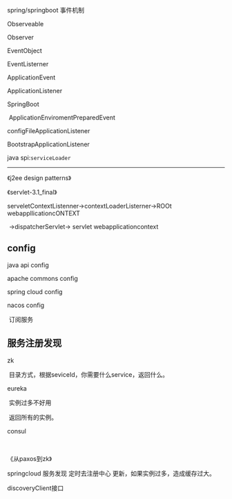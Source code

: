 









spring/springboot 事件机制

Observeable

Observer

EventObject

EventListerner



ApplicationEvent

ApplicationListener



SpringBoot

​	ApplicationEnviromentPreparedEvent



configFileApplicationListener



BootstrapApplicationListener



java spi:`serviceLoader`

-------------



























《j2ee design patterns》

《servlet-3.1_final》



serveletContextListenner->contextLoaderListerner->ROOt webappllicationcONTEXT

​											->dispatcherServlet-> servlet webapplicationcontext





## config

java api config

apache commons config 

spring cloud config

nacos config

​	订阅服务

## 服务注册发现

zk

​	目录方式，根据seviceId，你需要什么service，返回什么。

eureka

​	实例过多不好用

​	返回所有的实例。

consul

​	

《从paxos到zk》



springcloud 服务发现 定时去注册中心 更新，如果实例过多，造成缓存过大。



discoveryClient接口

